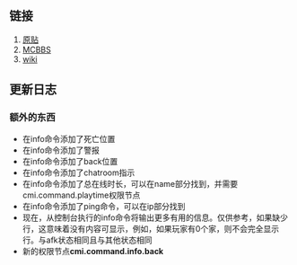 ## 链接

1. [原贴](https://www.spigotmc.org/resources/cmi-270-commands-insane-kits-portals-essentials-economy-mysql-sqlite-much-more.3742/)
1. [MCBBS](https://www.mcbbs.net/forum.php?mod=viewthread&tid=791419)
1. [wiki](https://www.zrips.net/cmi)

## 更新日志

### 额外的东西

* 在info命令添加了死亡位置
* 在info命令添加了警报
* 在info命令添加了back位置
* 在info命令添加了chatroom指示
* 在info命令添加了总在线时长，可以在name部分找到，并需要cmi.command.playtime权限节点
* 在info命令添加了ping命令，可以在ip部分找到
* 现在，从控制台执行的info命令将输出更多有用的信息。仅供参考，如果缺少行，这意味着没有内容可显示，例如，如果玩家有0个家，则不会完全显示行。与afk状态相同且与其他状态相同
* 新的权限节点**cmi.command.info.back**
# 
